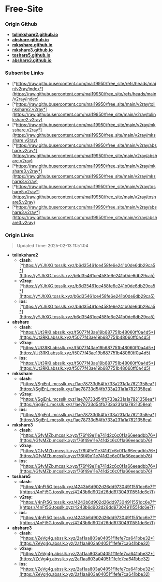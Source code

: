 # Free-Site

### Origin Github

- [**tolinkshare2.github.io**](https://github.com/tolinkshare2/tolinkshare2.github.io)
- [**abshare.github.io**](https://github.com/abshare/abshare.github.io)
- [**mksshare.github.io**](https://github.com/mksshare/mksshare.github.io)
- [**mkshare3.github.io**](https://github.com/mkshare3/mkshare3.github.io)
- [**toshare5.github.io**](https://github.com/toshare5/toshare5.github.io)
- [**abshare3.github.io**](https://github.com/abshare3/abshare3.github.io)

### Subscribe Links

- [*https://raw.githubusercontent.com/mai19950/free_site/refs/heads/main/v2ray/index*](https://raw.githubusercontent.com/mai19950/free_site/refs/heads/main/v2ray/index)
- [*https://raw.githubusercontent.com/mai19950/free_site/main/v2ray/tolinkshare2.v2ray*](https://raw.githubusercontent.com/mai19950/free_site/main/v2ray/tolinkshare2.v2ray)
- [*https://raw.githubusercontent.com/mai19950/free_site/main/v2ray/mksshare.v2ray*](https://raw.githubusercontent.com/mai19950/free_site/main/v2ray/mksshare.v2ray)
- [*https://raw.githubusercontent.com/mai19950/free_site/main/v2ray/abshare.v2ray*](https://raw.githubusercontent.com/mai19950/free_site/main/v2ray/abshare.v2ray)
- [*https://raw.githubusercontent.com/mai19950/free_site/main/v2ray/mkshare3.v2ray*](https://raw.githubusercontent.com/mai19950/free_site/main/v2ray/mkshare3.v2ray)
- [*https://raw.githubusercontent.com/mai19950/free_site/main/v2ray/toshare5.v2ray*](https://raw.githubusercontent.com/mai19950/free_site/main/v2ray/toshare5.v2ray)
- [*https://raw.githubusercontent.com/mai19950/free_site/main/v2ray/abshare3.v2ray*](https://raw.githubusercontent.com/mai19950/free_site/main/v2ray/abshare3.v2ray)

### Origin Links

> Updated Time: 2025-02-13 11:51:04

- **tolinkshare2**
  - **clash**: [*https://yYJhXG.tosslk.xyz/b6d35461ce458fe6e241b0de6db29ca5*](https://yYJhXG.tosslk.xyz/b6d35461ce458fe6e241b0de6db29ca5)
  - **v2ray**: [*https://yYJhXG.tosslk.xyz/b6d35461ce458fe6e241b0de6db29ca5*](https://yYJhXG.tosslk.xyz/b6d35461ce458fe6e241b0de6db29ca5)
  - **ios**: [*https://yYJhXG.tosslk.xyz/b6d35461ce458fe6e241b0de6db29ca5*](https://yYJhXG.tosslk.xyz/b6d35461ce458fe6e241b0de6db29ca5)
- **abshare**
  - **clash**: [*https://Ut3RKl.absslk.xyz/f5077f43ae19b687751b48060ff0a4d5*](https://Ut3RKl.absslk.xyz/f5077f43ae19b687751b48060ff0a4d5)
  - **v2ray**: [*https://Ut3RKl.absslk.xyz/f5077f43ae19b687751b48060ff0a4d5*](https://Ut3RKl.absslk.xyz/f5077f43ae19b687751b48060ff0a4d5)
  - **ios**: [*https://Ut3RKl.absslk.xyz/f5077f43ae19b687751b48060ff0a4d5*](https://Ut3RKl.absslk.xyz/f5077f43ae19b687751b48060ff0a4d5)
- **mksshare**
  - **clash**: [*https://SgiEnL.mcsslk.xyz/1ae78733d54fb733a231a1a7821358ea*](https://SgiEnL.mcsslk.xyz/1ae78733d54fb733a231a1a7821358ea)
  - **v2ray**: [*https://SgiEnL.mcsslk.xyz/1ae78733d54fb733a231a1a7821358ea*](https://SgiEnL.mcsslk.xyz/1ae78733d54fb733a231a1a7821358ea)
  - **ios**: [*https://SgiEnL.mcsslk.xyz/1ae78733d54fb733a231a1a7821358ea*](https://SgiEnL.mcsslk.xyz/1ae78733d54fb733a231a1a7821358ea)
- **mkshare3**
  - **clash**: [*https://GfyMZb.mcsslk.xyz/f76f49e11e741d2c6c0f1a66eeadbb76*](https://GfyMZb.mcsslk.xyz/f76f49e11e741d2c6c0f1a66eeadbb76)
  - **v2ray**: [*https://GfyMZb.mcsslk.xyz/f76f49e11e741d2c6c0f1a66eeadbb76*](https://GfyMZb.mcsslk.xyz/f76f49e11e741d2c6c0f1a66eeadbb76)
  - **ios**: [*https://GfyMZb.mcsslk.xyz/f76f49e11e741d2c6c0f1a66eeadbb76*](https://GfyMZb.mcsslk.xyz/f76f49e11e741d2c6c0f1a66eeadbb76)
- **toshare5**
  - **clash**: [*https://4nFt5G.tosslk.xyz/4243b6d902d26dd97304911551dc6e7f*](https://4nFt5G.tosslk.xyz/4243b6d902d26dd97304911551dc6e7f)
  - **v2ray**: [*https://4nFt5G.tosslk.xyz/4243b6d902d26dd97304911551dc6e7f*](https://4nFt5G.tosslk.xyz/4243b6d902d26dd97304911551dc6e7f)
  - **ios**: [*https://4nFt5G.tosslk.xyz/4243b6d902d26dd97304911551dc6e7f*](https://4nFt5G.tosslk.xyz/4243b6d902d26dd97304911551dc6e7f)
- **abshare3**
  - **clash**: [*https://ZeVg4g.absslk.xyz/2af1aa803a04051f1fefe7ca641bbe32*](https://ZeVg4g.absslk.xyz/2af1aa803a04051f1fefe7ca641bbe32)
  - **v2ray**: [*https://ZeVg4g.absslk.xyz/2af1aa803a04051f1fefe7ca641bbe32*](https://ZeVg4g.absslk.xyz/2af1aa803a04051f1fefe7ca641bbe32)
  - **ios**: [*https://ZeVg4g.absslk.xyz/2af1aa803a04051f1fefe7ca641bbe32*](https://ZeVg4g.absslk.xyz/2af1aa803a04051f1fefe7ca641bbe32)

